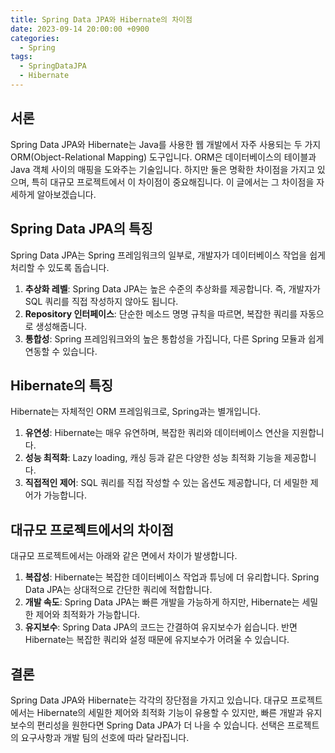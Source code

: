 ```yaml
---
title: Spring Data JPA와 Hibernate의 차이점
date: 2023-09-14 20:00:00 +0900
categories:
  - Spring
tags:
  - SpringDataJPA
  - Hibernate
---
```

## 서론

Spring Data JPA와 Hibernate는 Java를 사용한 웹 개발에서 자주 사용되는 두 가지 ORM(Object-Relational Mapping) 도구입니다. ORM은 데이터베이스의 테이블과 Java 객체 사이의 매핑을 도와주는 기술입니다. 하지만 둘은 명확한 차이점을 가지고 있으며, 특히 대규모 프로젝트에서 이 차이점이 중요해집니다. 이 글에서는 그 차이점을 자세하게 알아보겠습니다.

## Spring Data JPA의 특징

Spring Data JPA는 Spring 프레임워크의 일부로, 개발자가 데이터베이스 작업을 쉽게 처리할 수 있도록 돕습니다. 

1. **추상화 레벨**: Spring Data JPA는 높은 수준의 추상화를 제공합니다. 즉, 개발자가 SQL 쿼리를 직접 작성하지 않아도 됩니다.
2. **Repository 인터페이스**: 단순한 메소드 명명 규칙을 따르면, 복잡한 쿼리를 자동으로 생성해줍니다.
3. **통합성**: Spring 프레임워크와의 높은 통합성을 가집니다, 다른 Spring 모듈과 쉽게 연동할 수 있습니다.

## Hibernate의 특징

Hibernate는 자체적인 ORM 프레임워크로, Spring과는 별개입니다.

1. **유연성**: Hibernate는 매우 유연하며, 복잡한 쿼리와 데이터베이스 연산을 지원합니다.
2. **성능 최적화**: Lazy loading, 캐싱 등과 같은 다양한 성능 최적화 기능을 제공합니다.
3. **직접적인 제어**: SQL 쿼리를 직접 작성할 수 있는 옵션도 제공합니다, 더 세밀한 제어가 가능합니다.

## 대규모 프로젝트에서의 차이점

대규모 프로젝트에서는 아래와 같은 면에서 차이가 발생합니다.

1. **복잡성**: Hibernate는 복잡한 데이터베이스 작업과 튜닝에 더 유리합니다. Spring Data JPA는 상대적으로 간단한 쿼리에 적합합니다.
2. **개발 속도**: Spring Data JPA는 빠른 개발을 가능하게 하지만, Hibernate는 세밀한 제어와 최적화가 가능합니다.
3. **유지보수**: Spring Data JPA의 코드는 간결하여 유지보수가 쉽습니다. 반면 Hibernate는 복잡한 쿼리와 설정 때문에 유지보수가 어려울 수 있습니다.

## 결론

Spring Data JPA와 Hibernate는 각각의 장단점을 가지고 있습니다. 대규모 프로젝트에서는 Hibernate의 세밀한 제어와 최적화 기능이 유용할 수 있지만, 빠른 개발과 유지보수의 편리성을 원한다면 Spring Data JPA가 더 나을 수 있습니다. 선택은 프로젝트의 요구사항과 개발 팀의 선호에 따라 달라집니다.